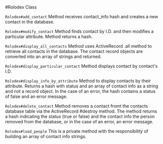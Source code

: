 #Rolodex Class

`Rolodex#add_contact`
Method receives contact_info hash and creates a new contact in the database.

`Rolodex#modify_contact`
Method finds contact by I.D.  and then modifies a particular attribute. Method returns a hash.

`Rolodex#display_all_contacts`
Method uses ActiveRecord .all method to retrieve all contacts in the database. The contact record objects are converted into an array of strings and returned.

`Rolodex#display_particular_contact`
Method displays contact by contact's I.D.

`Rolodex#display_info_by_attribute`
Method to display contacts by their attribute. Returns a hash with status and an array of contact info as a string and not a record object. In the case of an error, the hash contains a status of false and an error message.

`Rolodex#delete_contact`
Method removes a contact fromt the contacts database table via the ActiveRecord #destroy method. The method returns a hash indicating the status (true or false) and the contact info the person removed from the database, or in the case of an error, an error message.

`Rolodex#load_people`
This is a private method with the responsibility of building an array of contact info strings.